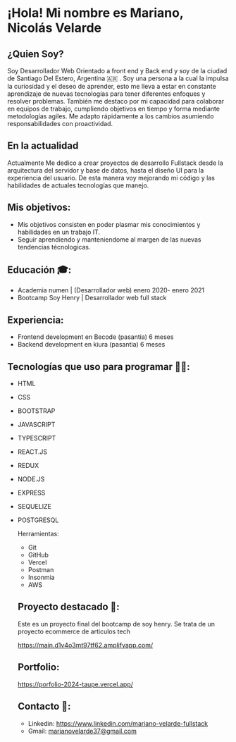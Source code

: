 
  # ¡Hola! Mi nombre es Mariano, Nicolás Velarde


## ¿Quien Soy?

Soy Desarrollador Web Orientado a front end y Back end y soy de la ciudad de Santiago Del Estero, Argentina 🇦🇷  .
Soy una persona a la cual la impulsa la curiosidad y el deseo de aprender, esto me lleva a estar en constante aprendizaje de nuevas tecnologías para tener diferentes enfoques y resolver problemas. También me destaco por mi capacidad para colaborar en equipos de trabajo, cumpliendo objetivos en tiempo y forma mediante metodologías agiles. Me adapto rápidamente a los cambios asumiendo responsabilidades con proactividad.

## En la actualidad 

Actualmente Me dedico a crear proyectos de desarrollo Fullstack desde la arquitectura del servidor y base de datos, hasta el diseño UI para la experiencia del usuario.
De esta manera voy mejorando mi código y las habilidades de  actuales tecnologías que manejo.

## Mis objetivos: 

- Mis objetivos consisten en poder plasmar mis conocimientos y habilidades en un trabajo IT. 
- Seguir aprendiendo y manteniendome al margen de las nuevas tendencias técnologicas.

## Educación 🎓: 
- Academia numen | (Desarrollador web) enero 2020- enero 2021
- Bootcamp Soy Henry | Desarrollador web full stack
## Experiencia: 
- Frontend development en Becode (pasantia) 6 meses
- Backend development en kiura (pasantia) 6 meses

## Tecnologías que uso para programar 🧑‍💻:


- HTML
- CSS
- BOOTSTRAP
- JAVASCRIPT
- TYPESCRIPT
- REACT.JS
- REDUX
- NODE.JS
- EXPRESS
- SEQUELIZE
- POSTGRESQL



  Herramientas:
  - Git
  - GitHub
  - Vercel
  - Postman
  - Insonmia
  - AWS
  ## Proyecto destacado 🚀:
  Este es un proyecto final del bootcamp de soy henry.
  Se trata de un proyecto ecommerce de articulos tech
  
    https://main.d1v4o3mt97tf62.amplifyapp.com/
  ## Portfolio: 
  https://porfolio-2024-taupe.vercel.app/
  ##  Contacto 📱:
 
  - Linkedin: https://www.linkedin.com/mariano-velarde-fullstack
  - Gmail: marianovelarde37@gmail.com
  


